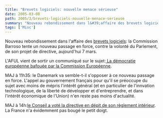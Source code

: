 ```yaml
---
title: "Brevets logiciels: nouvelle menace sérieuse"
date: 2005-03-08
path: 2005/3/brevets-logiciels-nouvelle-menace-serieuse
summary: "Nouveau rebondissement dans l&#39;affaire des brevets logiciels: la Commission Barroso tente un nouveau passage en force, contre la volont&#233; du Parlement, de son projet de directive, aujourd'hui 7 mars."
tags: ['Misc']
---
```


Nouveau rebondissement dans l&#39;affaire des <a href="http://www.aful.org/sujet?subject=brevets">brevets
logiciels</a>: la Commission Barroso tente un nouveau passage 
en force, contre la volont&#233; du Parlement, de son projet de 
directive, aujourd'hui 7 mars.
 
L'AFUL vient de sortir un communiqu&#233; sur le sujet:<a href="http://www.aful.org/presse/pr-20050305-brevets_commission">
La d&#233;mocratie europ&#233;enne bafou&#233;e par la Commission
Europ&#233;enne</a>.

MAJ &#224; 11h35: le Danemark va semble-t-il s'opposer &#224; ce 
nouveau passage en force. L'appel au gouvernement fran&#231;ais 
pour qu'il se pr&#233;occupe du sujet avec moins de m&#233;pris 
l'int&#233;r&#234;t g&#233;n&#233;ral (et en particulier de l'innvation 
technologique, de la libert&#233; de d&#233;velopper et d'entreprendre, 
et dans l'int&#233;r&#234;t &#233;conomique de l'Union) n'en reste pas moins 
d'actualit&#233;.

MAJ &#224; 14h:<a href="http://wiki.ffii.org/Cons050307Fr">le
Conseil a vot&#233; la directive en d&#233;pit de son r&#232;glement
int&#233;rieur</a>. La France n'a &#233;videmment pas boug&#233; le petit 
doigt. 

